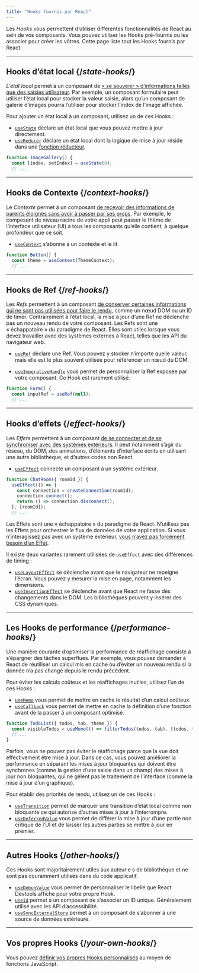 ```yaml
---
title: "Hooks fournis par React"
---
```


<Intro>

Les *Hooks* vous permettent d’utiliser différentes fonctionnalités de React au sein de vos composants. Vous pouvez utiliser les Hooks pré-fournis ou les associer pour créer les vôtres. Cette page liste tout les Hooks fournis par React.

</Intro>

---

## Hooks d’état local {/*state-hooks*/}

*L’état local* permet à un composant de [« se souvenir » d’informations telles que des saisies utilisateur](/learn/state-a-components-memory). Par exemple, un composant formulaire peut utiliser l’état local pour stocker la valeur saisie, alors qu’un composant de galerie d’images pourra l’utiliser pour stocker l’index de l’image affichée.

Pour ajouter un état local à un composant, utilisez un de ces Hooks :

* [`useState`](/reference/react/useState) déclare un état local que vous pouvez mettre à jour directement.
* [`useReducer`](/reference/react/useReducer) déclare un état local dont la logique de mise à jour réside dans une [fonction réducteur](/learn/extracting-state-logic-into-a-reducer).

```js
function ImageGallery() {
  const [index, setIndex] = useState(0);
  // ...
```

---

## Hooks de Contexte {/*context-hooks*/}

Le *Contexte* permet à un composant [de recevoir des informations de parents éloignés sans avoir à passer par ses props](/learn/passing-props-to-a-component). Par exemple, le composant de niveau racine de votre appli peut passer le thème de l’interface utilisateur (UI) à tous les composants qu’elle contient, à quelque profondeur que ce soit.

* [`useContext`](/reference/react/useContext) s’abonne à un contexte et le lit.

```js
function Button() {
  const theme = useContext(ThemeContext);
  // ...
```

---

## Hooks de Ref {/*ref-hooks*/}

Les *Refs* permettent à un composant [de conserver certaines informations qui ne sont pas utilisées pour faire le rendu](/learn/referencing-values-with-refs), comme un nœud DOM ou un ID de timer. Contrairement à l’état local, la mise à jour d’une Ref ne déclenche pas un nouveau rendu de votre composant. Les Refs sont une « échappatoire » du paradigme de React. Elles sont utiles lorsque vous devez travailler avec des systèmes externes à React, telles que les API du navigateur web.

* [`useRef`](/reference/react/useRef) déclare une Ref. Vous pouvez y stocker n’importe quelle valeur, mais elle est le plus souvent utilisée pour référencer un nœud du DOM.

* [`useImperativeHandle`](/reference/react/useImperativeHandle) vous permet de personnaliser la Ref exposée par votre composant. Ce Hook est rarement utilisé.

```js
function Form() {
  const inputRef = useRef(null);
  // ...
```

---

## Hooks d’effets {/*effect-hooks*/}

Les *Effets* permettent à un composant [de se connecter et de se synchroniser avec des systèmes extérieurs](/learn/synchronizing-with-effects). Il peut notamment s’agir du réseau, du DOM, des animations, d’éléments d’interface écrits en utilisant une autre bibliothèque, et d’autres codes non React.

* [`useEffect`](/reference/react/useEffect) connecte un composant à un système extérieur.

```js
function ChatRoom({ roomId }) {
  useEffect(() => {
    const connection = createConnection(roomId);
    connection.connect();
    return () => connection.disconnect();
  }, [roomId]);
  // ...
```

Les Effets sont une « échappatoire » du paradigme de React. N’utilisez pas les Effets pour orchestrer le flux de données de votre application. Si vous n’interagissez pas avec un système extérieur, [vous n’avez pas forcément besoin d’un Effet](/learn/you-might-not-need-an-effect).

Il existe deux variantes rarement utilisées de `useEffect` avec des différences de timing :

* [`useLayoutEffect`](/reference/react/useLayoutEffect) se déclenche avant que le navigateur ne repeigne l’écran. Vous pouvez y mesurer la mise en page, notamment les dimensions.
* [`useInsertionEffect`](/reference/react/useInsertionEffect) se déclenche avant que React ne fasse des changements dans le DOM. Les bibliothèques peuvent y insérer des CSS dynamiques.

---

## Les Hooks de performance {/*performance-hooks*/}

Une manière courante d’optimiser la performance de réaffichage consiste à s’épargner des tâches superflues. Par exemple, vous pouvez demander à React de réutiliser un calcul mis en cache ou d’éviter un nouveau rendu si la donnée n’a pas changé depuis le rendu précédent.

Pour éviter les calculs coûteux et les réaffichages inutiles, utilisez l’un de ces Hooks :

- [`useMemo`](/reference/react/useMemo) vous permet de mettre en cache le résultat d’un calcul coûteux.
- [`useCallback`](/reference/react/useCallback) vous permet de mettre en cache la définition d’une fonction avant de la passer à un composant optimisé.

```js
function TodoList({ todos, tab, theme }) {
  const visibleTodos = useMemo(() => filterTodos(todos, tab), [todos, tab]);
  // ...
}
```

Parfois, vous ne pouvez pas éviter le réaffichage parce que la vue doit effectivement être mise à jour. Dans ce cas, vous pouvez améliorer la performance en séparant les mises à jour bloquantes qui doivent être synchrones (comme la gestion d’une saisie dans un champ) des mises à jour non bloquantes, qui ne gèlent  pas le traitement de l’interface (comme la mise à jour d’un graphique).

Pour établir des priorités de rendu, utilisez un de ces Hooks :

- [`useTransition`](/reference/react/useTransition) permet de marquer une transition d’état local comme non bloquante ce qui autorise d’autres mises à jour à l’interrompre.
- [`useDeferredValue`](/reference/react/useDeferredValue) vous permet de différer la mise à jour d’une partie non critique de l’UI et de laisser les autres parties se mettre à jour en premier.

---

## Autres Hooks {/*other-hooks*/}

Ces Hooks sont majoritairement utiles aux auteur·e·s de bibliothèque et ne sont pas couramment utilisés dans du code applicatif.

- [`useDebugValue`](/reference/react/useDebugValue) vous permet de personnaliser le libellé que React Devtools affiche pour votre propre Hook.
- [`useId`](/reference/react/useId) permet à un composant de s’associer un ID unique. Généralement utilisé avec les API d’accessibilité.
- [`useSyncExternalStore`](/reference/react/useSyncExternalStore) permet à un composant de s’abonner à une source de données extérieure.

---

## Vos propres Hooks {/*your-own-hooks*/}

Vous pouvez [définir vos propres Hooks personnalisés](/learn/reusing-logic-with-custom-hooks#extracting-your-own-custom-hook-from-a-component) au moyen de fonctions JavaScript.
